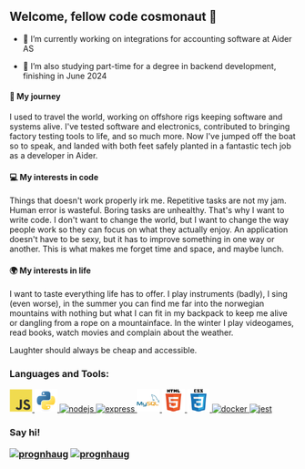 ## Welcome, fellow code cosmonaut :rocket:

- 🔭 I’m currently working on integrations for accounting software at Aider AS

- 🌱 I’m also studying part-time for a degree in backend development, finishing in June 2024

#### :ship: My journey

I used to travel the world, working on offshore rigs keeping software and systems alive. I've tested software and electronics, contributed to bringing factory testing tools to life, and so much more. Now I've jumped off the boat so to speak, and landed with both feet safely planted in a fantastic tech job as a developer in Aider.

#### :computer: My interests in code

Things that doesn't work properly irk me. Repetitive tasks are not my jam. Human error is wasteful. Boring tasks are unhealthy. That's why I want to write code. I don't want to change the world, but I want to change the way people work so they can focus on what they actually enjoy. An application doesn't have to be sexy, but it has to improve something in one way or another. This is what makes me forget time and space, and maybe lunch.

#### :earth_africa: My interests in life

I want to taste everything life has to offer. I play instruments (badly), I sing (even worse), in the summer you can find me far into the norwegian mountains with nothing but what I can fit in my backpack to keep me alive or dangling from a rope on a mountainface. In the winter I play videogames, read books, watch movies and complain about the weather.

Laughter should always be cheap and accessible.

<h3 align="left">Languages and Tools:</h3>
<p align="left"> <a href="https://developer.mozilla.org/en-US/docs/Web/JavaScript" target="_blank" rel="noreferrer"> <img src="https://raw.githubusercontent.com/devicons/devicon/master/icons/javascript/javascript-original.svg" alt="javascript" width="40" height="40"/> </a><a href="https://www.python.org" target="_blank" rel="noreferrer"> <img src="https://raw.githubusercontent.com/devicons/devicon/master/icons/python/python-original.svg" alt="python" width="40" height="40"/> </a><a href="https://nodejs.org" target="_blank" rel="noreferrer"> <img src="https://user-images.githubusercontent.com/25181517/183568594-85e280a7-0d7e-4d1a-9028-c8c2209e073c.png" alt="nodejs" width="40" height="40"/><a href="https://expressjs.com" target="_blank" rel="noreferrer"> <img src="https://user-images.githubusercontent.com/25181517/183859966-a3462d8d-1bc7-4880-b353-e2cbed900ed6.png" alt="express" width="40" height="40"/> </a> </a><a href="https://www.mysql.com/" target="_blank" rel="noreferrer"> <img src="https://raw.githubusercontent.com/devicons/devicon/master/icons/mysql/mysql-original-wordmark.svg" alt="mysql" width="40" height="40"/> </a><a href="https://www.w3.org/html/" target="_blank" rel="noreferrer"> <img src="https://raw.githubusercontent.com/devicons/devicon/master/icons/html5/html5-original-wordmark.svg" alt="html5" width="40" height="40"/> </a><a href="https://www.w3schools.com/css/" target="_blank" rel="noreferrer"> <img src="https://raw.githubusercontent.com/devicons/devicon/master/icons/css3/css3-original-wordmark.svg" alt="css3" width="40" height="40"/> </a> <a href="https://www.docker.com/" target="_blank" rel="noreferrer"> <img src="https://user-images.githubusercontent.com/25181517/117207330-263ba280-adf4-11eb-9b97-0ac5b40bc3be.png" alt="docker" width="40" height="40"/> </a>    <a href="https://jestjs.io" target="_blank" rel="noreferrer"> <img src="https://www.vectorlogo.zone/logos/jestjsio/jestjsio-icon.svg" alt="jest" width="40" height="40"/> </a>    </p>

<h3 align="left">Say hi!
<p align="left">
<a href="https://linkedin.com/in/prognhaug" target="blank"><img align="center" src="https://raw.githubusercontent.com/rahuldkjain/github-profile-readme-generator/master/src/images/icons/Social/linked-in-alt.svg" alt="prognhaug" height="30" width="40" /></a>
<a href="https://instagram.com/prognhaug" target="blank"><img align="center" src="https://raw.githubusercontent.com/rahuldkjain/github-profile-readme-generator/master/src/images/icons/Social/instagram.svg" alt="prognhaug" height="30" width="40" /></a>
</p>
